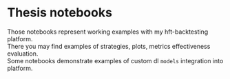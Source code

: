 # Thesis notebooks

Those notebooks represent working examples with my hft-backtesting platform.  
There you may find examples of strategies, plots, metrics effectiveness evaluation.  
Some notebooks demonstrate examples of custom dl `models` integration into platform.  
